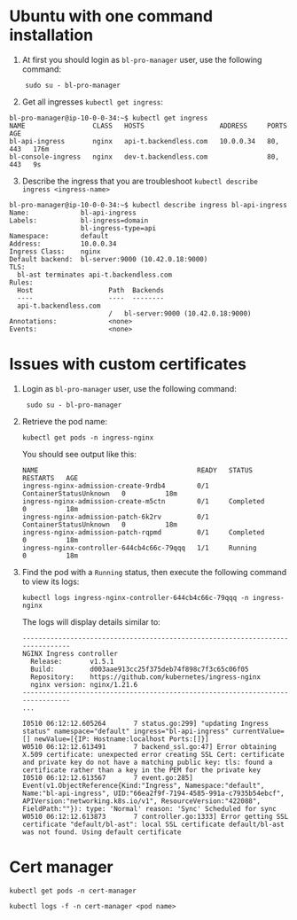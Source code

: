 # Ubuntu with one command installation
1. At first you should login as `bl-pro-manager` user, use the following command:
   
```
    sudo su - bl-pro-manager
```
2. Get all ingresses `kubectl get ingress`:
```
bl-pro-manager@ip-10-0-0-34:~$ kubectl get ingress
NAME                 CLASS   HOSTS                   ADDRESS     PORTS     AGE
bl-api-ingress       nginx   api-t.backendless.com   10.0.0.34   80, 443   176m
bl-console-ingress   nginx   dev-t.backendless.com               80, 443   9s
```
3. Describe the ingress  that you are troubleshoot `kubectl describe ingress <ingress-name>`
```
bl-pro-manager@ip-10-0-0-34:~$ kubectl describe ingress bl-api-ingress
Name:             bl-api-ingress
Labels:           bl-ingress=domain
                  bl-ingress-type=api
Namespace:        default
Address:          10.0.0.34
Ingress Class:    nginx
Default backend:  bl-server:9000 (10.42.0.18:9000)
TLS:
  bl-ast terminates api-t.backendless.com
Rules:
  Host                   Path  Backends
  ----                   ----  --------
  api-t.backendless.com
                         /   bl-server:9000 (10.42.0.18:9000)
Annotations:             <none>
Events:                  <none>
```

# Issues with custom certificates
1. Login as `bl-pro-manager` user, use the following command:
   ```
    sudo su - bl-pro-manager
   ```
2. Retrieve the pod name:
    ```
    kubectl get pods -n ingress-nginx
    ```
   You should see output like this:
    ```
    NAME                                        READY   STATUS                   RESTARTS   AGE
    ingress-nginx-admission-create-9rdb4        0/1     ContainerStatusUnknown   0          18m
    ingress-nginx-admission-create-m5ctn        0/1     Completed                0          18m
    ingress-nginx-admission-patch-6k2rv         0/1     ContainerStatusUnknown   0          18m
    ingress-nginx-admission-patch-rqpmd         0/1     Completed                0          18m
    ingress-nginx-controller-644cb4c66c-79qqq   1/1     Running                  0          18m
    ```
2. Find the pod with a `Running` status, then execute the following command to view its logs:
    ```
    kubectl logs ingress-nginx-controller-644cb4c66c-79qqq -n ingress-nginx
    ```
   The logs will display details similar to:
    ```
    -------------------------------------------------------------------------------
    NGINX Ingress controller
      Release:       v1.5.1
      Build:         d003aae913cc25f375deb74f898c7f3c65c06f05
      Repository:    https://github.com/kubernetes/ingress-nginx
      nginx version: nginx/1.21.6
    -------------------------------------------------------------------------------
    ...

    I0510 06:12:12.605264       7 status.go:299] "updating Ingress status" namespace="default" ingress="bl-api-ingress" currentValue=[] newValue=[{IP: Hostname:localhost Ports:[]}]
    W0510 06:12:12.613491       7 backend_ssl.go:47] Error obtaining X.509 certificate: unexpected error creating SSL Cert: certificate and private key do not have a matching public key: tls: found a certificate rather than a key in the PEM for the private key
    I0510 06:12:12.613567       7 event.go:285] Event(v1.ObjectReference{Kind:"Ingress", Namespace:"default", Name:"bl-api-ingress", UID:"66ea2f9f-7194-4585-991a-c7935b54ebcf", APIVersion:"networking.k8s.io/v1", ResourceVersion:"422088", FieldPath:""}): type: 'Normal' reason: 'Sync' Scheduled for sync
    W0510 06:12:12.613873       7 controller.go:1333] Error getting SSL certificate "default/bl-ast": local SSL certificate default/bl-ast was not found. Using default certificate
    ```
   
# Cert manager
```shell
kubectl get pods -n cert-manager
```

```shell
kubectl logs -f -n cert-manager <pod name>
```